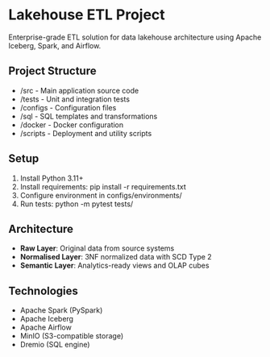 # Lakehouse ETL Project

Enterprise-grade ETL solution for data lakehouse architecture using Apache Iceberg, Spark, and Airflow.

## Project Structure

- /src - Main application source code
- /tests - Unit and integration tests  
- /configs - Configuration files
- /sql - SQL templates and transformations
- /docker - Docker configuration
- /scripts - Deployment and utility scripts

## Setup

1. Install Python 3.11+
2. Install requirements: pip install -r requirements.txt
3. Configure environment in configs/environments/
4. Run tests: python -m pytest tests/

## Architecture

- **Raw Layer**: Original data from source systems
- **Normalised Layer**: 3NF normalized data with SCD Type 2
- **Semantic Layer**: Analytics-ready views and OLAP cubes

## Technologies

- Apache Spark (PySpark)
- Apache Iceberg
- Apache Airflow
- MinIO (S3-compatible storage)
- Dremio (SQL engine)